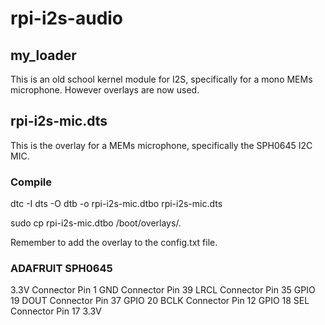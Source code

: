 # rpi-i2s-audio

## my_loader

This is an old school kernel module for I2S, specifically for a mono MEMs microphone. However overlays are now used.

## rpi-i2s-mic.dts

This is the overlay for a MEMs microphone, specifically the SPH0645 I2C MIC.

### Compile

dtc  -I dts -O dtb -o rpi-i2s-mic.dtbo  rpi-i2s-mic.dts

sudo cp rpi-i2s-mic.dtbo  /boot/overlays/.

Remember to add the overlay to the config.txt file.

### ADAFRUIT SPH0645

3.3V Connector Pin 1
GND   Connector Pin 39
LRCL  Connector Pin 35 GPIO 19
DOUT  Connector Pin 37 GPIO 20
BCLK  Connector Pin 12 GPIO 18
SEL   Connector Pin 17 3.3V
